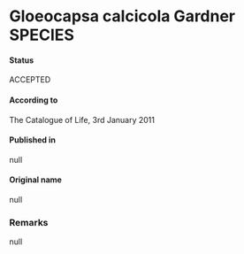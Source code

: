 Gloeocapsa calcicola Gardner SPECIES
=======

#### Status
ACCEPTED

#### According to
The Catalogue of Life, 3rd January 2011

#### Published in
null

#### Original name
null

### Remarks
null